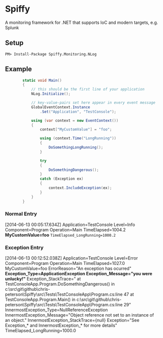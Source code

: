 # Spiffy
A monitoring framework for .NET that supports IoC and modern targets, e.g. Splunk

## Setup
`PM> Install-Package Spiffy.Monitoring.NLog`

## Example

```c#
        static void Main()
        {
            // this should be the first line of your application
            NLog.Initialize();

            // key-value-pairs set here appear in every event message
            GlobalEventContext.Instance
                .Set("Application", "TestConsole");

            using (var context = new EventContext())
            {
                context["MyCustomValue"] = "foo";

                using (context.Time("LongRunning"))
                {
                    DoSomethingLongRunning();
                }

                try
                {
                    DoSomethingDangerous();
                }
                catch (Exception ex)
                {
                    context.IncludeException(ex);
                }
            }
        }
```


### Normal Entry
[2014-06-13 00:05:17.634Z] Application=TestConsole Level=Info Component=Program Operation=Main TimeElapsed=1004.2 **MyCustomValue=foo** `TimeElapsed_LongRunning=1000.2`
 
 
### Exception Entry
[2014-06-13 00:12:52.038Z] Application=TestConsole Level=Error Component=Program Operation=Main TimeElapsed=1027.0 MyCustomValue=foo ErrorReason="An exception has ocurred" **Exception_Type=ApplicationException Exception_Message="you were unlucky!"** Exception_StackTrace="   at TestConsoleApp.Program.DoSomethingDangerous() in c:\src\git\github\chris-peterson\Spiffy\src\Tests\TestConsoleApp\Program.cs:line 47
   at TestConsoleApp.Program.Main() in c:\src\git\github\chris-peterson\Spiffy\src\Tests\TestConsoleApp\Program.cs:line 29" InnermostException_Type=NullReferenceException InnermostException_Message="Object reference not set to an instance of an object." InnermostException_StackTrace={null} Exception="See Exception_* and InnermostException_* for more details" TimeElapsed_LongRunning=1000.0

